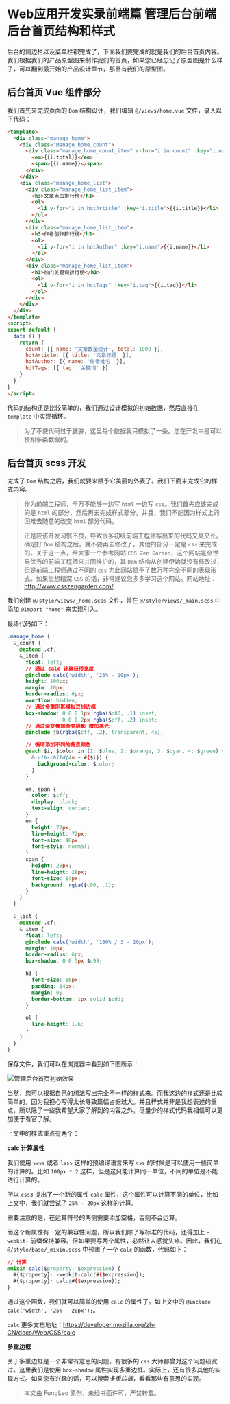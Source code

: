 # Web应用开发实录前端篇 管理后台前端 后台首页结构和样式

后台的侧边栏以及菜单栏都完成了，下面我们要完成的就是我们的后台首页内容。我们根据我们的产品原型图来制作我们的首页，如果您已经忘记了原型图是什么样子，可以翻到最开始的产品设计章节，那里有我们的原型图。

## 后台首页 Vue 组件部分

我们首先来完成页面的 `Dom` 结构设计，我们编辑 `@/views/home.vue` 文件，录入以下代码：

```html
<template>
  <div class="manage_home">
    <div class="manage_home_count">
      <div class="manage_home_count_item" v-for="i in count" :key="i.name">
        <em>{{i.total}}</em>
        <span>{{i.name}}</span>
      </div>
    </div>
    <div class="manage_home_list">
      <div class="manage_home_list_item">
        <h3>文章点击排行榜</h3>
        <ol>
          <li v-for="i in hotArticle" :key="i.title">{{i.title}}</li>
        </ol>
      </div>
      <div class="manage_home_list_item">
        <h3>作者创作排行榜</h3>
        <ol>
          <li v-for="i in hotAuthor" :key="i.name">{{i.name}}</li>
        </ol>
      </div>
      <div class="manage_home_list_item">
        <h3>热门关键词排行榜</h3>
        <ol>
          <li v-for="i in hotTags" :key="i.tag">{{i.tag}}</li>
        </ol>
      </div>
    </div>
  </div>
</template>
<script>
export default {
  data () {
    return {
      count: [{ name: '文章数量统计', total: 1000 }],
      hotArticle: [{ title: '文章标题' }],
      hotAuthor: [{ name: '作者姓名' }],
      hotTags: [{ tag: '关键词' }]
    }
  }
}
</script>
```

代码的结构还是比较简单的，我们通过设计模拟的初始数据，然后直接在 `template` 中实现循环。

> 为了不使代码过于臃肿，这里每个数据我只模拟了一条。您在开发中是可以模拟多条数据的。

## 后台首页 scss 开发

完成了 `Dom` 结构之后，我们就要来赋予它美丽的外表了。我们下面来完成它的样式内容。

> 作为前端工程师，千万不能够一边写 `html` 一边写 `css`。我们首先应该完成的是 `html` 的部分，然后再去完成样式部分。并且，我们不能因为样式上的困难去随意的改变 `html` 部分代码。
> 
> 正是应该开发习惯不良，导致很多初级前端工程师写出来的代码又臭又长。确定好 `Dom` 结构之后，就不要再去修改了，其他的部分一定是 `css` 来完成的。关于这一点，给大家一个参考网站 `CSS Zen Garden`，这个网站是全世界优秀的前端工程师来共同维护的，其 `Dom` 结构从创建伊始就没有修改过，但是前端工程师通过不同的 `css` 为此网站赋予了数万种完全不同的表现形式。如果您想精深 `CSS` 的话，非常建议您多多学习这个网站。网站地址：http://www.csszengarden.com/

我们创建 `@/style/views/_home.scss` 文件，并在 `@/style/views/_main.scss` 中添加 `@import "home"` 来实现引入。

最终代码如下：

```css
.manage_home {
  &_count {
    @extend .cf;
    &_item {
      float: left;
      // 通过 calc 计算获得宽度
      @include calc('width', '25% - 20px');
      height: 100px;
      margin: 10px;
      border-radius: 6px;
      overflow: hidden;
      // 通过多重阴影模拟双线边框
      box-shadow: 0 0 0 1px rgba($c00, .1) inset,
                  0 0 0 2px rgba($cff, .2) inset;
      // 通过渐变叠加渐变阴影 增加高光
      @include jb(rgba($cff, .2), transparent, 45);

      // 循环添加不同的背景颜色
      @each $i, $color in (1: $blue, 2: $orange, 3: $cyan, 4: $green) {
        &:nth-child(4n + #{$i}) {
          background-color: $color;
        }
      }

      em, span {
        color: $cff;
        display: block;
        text-align: center;
      }
      em {
        height: 72px;
        line-height: 72px;
        font-size: 48px;
        font-style: normal;
      }
      span {
        height: 28px;
        line-height: 28px;
        font-size: 14px;
        background: rgba($c00, .1);
      }
    }
  }

  &_list {
    @extend .cf;
    &_item {
      float: left;
      @include calc('width', '100% / 3 - 20px');
      margin: 10px;
      border-radius: 6px;
      box-shadow: 0 0 5px $c99;

      h3 {
        font-size: 16px;
        padding: 14px;
        margin: 0;
        border-bottom: 1px solid $cdd;
      }

      ol {
        line-height: 1.6;
      }
    }
  }
}
```

保存文件，我们可以在浏览器中看到如下图所示：

![管理后台首页初始效果](https://raw.githubusercontent.com/fengcms/articles/master/image/7d/e1aa20eed82947b14d0b5626eef27e.jpg)

当然，您可以根据自己的想法写出完全不一样的样式来。而我这边的样式还是比较简单的，因为我担心写得太长导致篇幅占据过大。并且样式并非是我想表述的重点，所以除了一些我希望大家了解到的内容之外，尽量少的样式代码我相信可以更加便于看官了解。

上文中的样式重点有两个：

**calc 计算属性**

我们使用 `sass` 或者 `less` 这样的预编译语言来写 `css` 的时候是可以使用一些简单的计算的。比如 `100px * 2` 这样，但是这只能计算同一单位，不同的单位是不能进行计算的。

所以 `css3` 提出了一个新的属性 `calc` 属性，这个属性可以计算不同的单位，比如上文中，我们就尝试了 `25% - 20px` 这样的计算。

需要注意的是，在运算符号的两侧需要添加空格，否则不会运算。

而这个新属性有一定的兼容性问题，所以我们除了写标准的代码，还得加上 `-webkit-` 前缀保持兼容。但如果要写两个属性，必然让人感觉头疼。因此，我们在 `@/style/base/_mixin.scss` 中预置了一个 `calc` 的函数，代码如下：

```css
// 计算
@mixin calc($property, $expression) {
  #{$property}: -webkit-calc(#{$expression});
  #{$property}: calc(#{$expression});
}
```

通过这个函数，我们就可以简单的使用 `calc` 的属性了。如上文中的 `@include calc('width', '25% - 20px');`。

`calc` 更多文档地址：https://developer.mozilla.org/zh-CN/docs/Web/CSS/calc

**多重边框**

关于多重边框是一个非常有意思的问题。有很多的 `css` 大师都曾对这个问题研究过。这里我们是使用 `box-shadow` 属性实现多重边框。实际上，还有很多其他的实现方式。如果您有兴趣的话，可以搜索*多重边框*，看看那些有意思的实现。

> 本文由 FungLeo 原创，未经书面许可，严禁转载。


